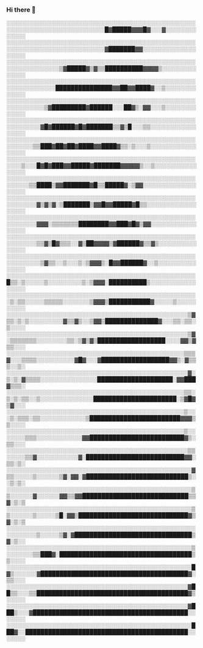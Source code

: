 ### Hi there 👋
<p>░░░░░░░░░░░░░░░░░░░░░░░░░░░░░░░░░░░░░░░░░░░░░░░░░░░░░░░░░░░░░░░░░░░░░░░░░░░░█▓█████▓▓▓█▓░░░▓░░░░░░░░░░░░░
░░░░░░░░░░░░░░░░░░░░░░░░░░░░░░░░░░░░░░░░░░░░░░░░░░░░░░░░░░░░░░░░░░░░░░░░░░░░▓███████▓▓░░░░░░░░░░░░░░░░░░░
░░░░░░░░░░░░░░░░░░░░░░░░░░░░░░░░░░░░░░░░░░░░░░░░░░░░░░░░░░░░░░░░▒▓█████▓▒▓▒▒██████████▓▓▓▓▒░░░░░░░░░░░░░░
░░░░░░░░░░░░░░░░░░░░░░░░░░░░░░░░░░░░░░░░░░░░░░░░░░░░░░░░░░░░░░░███████████████▓▓██▓▓████▓░░▒░░░░░░░░░░░░░
░░░░░░░░░░░░░░░░░░░░░░░░░░░░░░░░░░░░░░░░░░░░░░░░░░░░░░░░░░░░▒▓█████████▓██████░░░██▓▒░▓▓░░░▒░░░░░░░░░░░░░
░░░░░░░░░░░░░░░░░░░░░░░░░░░░░░░░░░░░░░░░░░░░░░░░░░░░░░░░░░░▓█▓██████▓█▓███████▒▒▓▒█░░░▒▒░░░░░░░░░░░░░░░░░
░░░░░░░░░░░░░░░░░░░░░░░░░░░░░░░░░░░░░░░░░░░░░░░░░░░░░░░░░▒▒███▓██▓██▓████▓▓████▓▒▒░▒░░░▒░░░░░░░░░░░░░░░░░
░░░░░░░░░░░░░░░░░░░░░░░░░░░░░░░░░░░░░░░░░░░░░░░░░░░░░░▒░░░█▓█▓███▓▓█████▓███████▓▓▓▓▓▒░░▒░░░░░░░░░░░░░░░░
░░░░░░░░░░░░░░░░░░░░░░░░░░░░░░░░░░░░░░░░░░░░░░░░░░░░░░░░▒▒████▒▓▓███████▓█▒▒█████▓░▒▓▓░░░░░░░░░░░░░░░░░░░
░░░░░░░░░░░░░░░░░░░░░░░░░░░░░░░░░░░░░░░░░░░░░░░░░░░░░░░░░░▓▒▓▒▓░▒███████▒▓▓█▓▓█████▓█▒▒░░░░░░░░░░░░░░░░░░
░░░░░░░░░░░░░░░░░░░░░░░░░░░░░░░░░░░░░░░░░░░░░░░░░░░░░░░░░░▓▓▓░▒▒▒▒▒▒▒████████▓▓███▓█▓▒▓▓░░░░░░░░░░░░░░░░░
░░░░░░░░░░░░░░░░░░░░░░░░░░░░░░░░░░░░░░░░░░░░░░░░░░░░░░░░░░▒▒▓▒█▓▒▒▒░░▓▒██▓▓▓▓▒▓██████▓▒▒▓▒░░░░░░░░░░░░░░░
░░░░░░░░░░░░░░░░░░░░░░░░░░░░░░░░░░░░░░░░░░░░░░░░░░░░░░░░░░░▒▓▒▒░░▒░░░▒░▒▓▓▓▒░█▓▓██████▓░░▒░░░░░░░░░░░░░░░
░░░░░░░░░░░░░░░░░░░░░░░░░░░░░░░░░░░░░░░░░░░░░░░░░░█▒▒░▒░░░░░▒░░░░░░░░░▒░▒▓▓▓░██████████▒░░░░░░░░░░░░░░░░░
░░░░░░░░░░░░░░░░░░░░░░░░░░░░░░░░░░░░░░░░░░░░░░░░░░░▒░▒▒░░░░░▒▒▒▒▒░░░░░░░▒▓▓▓▒███████████▓░░░░░▒░░░░░░░░░░
░░░░░░░░░░░░░░░░░░░░░░░░░░░░░░░░░░░░░░░░░░░░░░░░▒▓▒▒░▒░▒░░░░░░░░░▓▒▒▓▒░░▒▓▓▒██████████████▓░░░▒▒░▒▒░▒░░░░
░░░░░░░░░░░░░░░░░░░░░░░░░░░░░░░░░░░░░░░░░░░░░░░░▒▓░▒▒▒▒▒▒▒░░░░░░░░▒▒░▒▓▒▓▒██████████████████░░░░▓▓▒▓▒▒░░░
░░░░░░░░░░░░░░░░░░░░░░░░░░░░░░░░░░░░░░░░░░░░░░░▒▒▒▓░░░▒▒▒▒░░░░░░░░░░▓█▓░░░▓██████████████████▓▓▒░▓▒▒▒░░▒░
░░░░░░░░░░░░░░░░░░░░░░░░░░░░░░░░░░░░░░░░░░░░░░░░▓░▒░▒░▓▒▒▒▒░░░░░░░░░░░░░░░████████████████████░▓▓███▓▒▒▒░
░░░░░░░░░░░░░░░░░░░░░░░░░░░░░░░░░░░░░░░░░░░░░░░▒▒░▒░▒░▒▒░░▒░░░░░░░░░░░░░░██████████████████████░▒▓█▓▒▓░░░
░░░░░░░░░░░░░░░░░░░░░░░░░░░░░░░░░░░░░░░░░░░░░░░▒░░░▒░▒▒▒░▒▒░░░░░░░░░░░░▒████████████████████████▓▓▓▒▒░░░░
░░░░░░░░░░░░░░░░░░░░░░░░░░░░░░░░░░░░░░░░░░░░░░░▒░░░░░░░▒▒▒░░░░░░░░░░░░▓▓█████████████████████████▓▒░▒▒░░░
░░░░░░░░░░░░░░░░░░░░░░░░░░░░░░░░░░░░░░░░░░░░░░░░▒▒░░░░░▒▒▓░░░░░░░░░░░▓░██████████████████████████▓▓░▒▒░▒░
░░░░░░░░░░░░░░░░░░░░░░░░░░░░░░░░░░░░░░░░░░░░░░░░░▓▒▒░░░░░▒░░░░░░▒▓░▓▓░▓███████████████████████████▒░░▒░▒░
░░░░░░░░░░░░░░░░░░░░░░░░░░░░░░░░░░░░░░░░░░░░░░░░░▒▒░░░░░░▓░░░░░░▓▓▒▒▓▓████████████████████████████▒▒▓░▒░▒
░░░░░░░░░░░░░░░░░░░░░░░░░░░░░░░░░░░░░░░░░░░░░░░░░▒▒░░░░░░▒░░░░░▒█░▓▓▒█████████████████████████████▓▒▓░▒░▒
░░░░░░░░░░░░░░░░░░░░░░░░░░░░░░░░░░░░░░░░░░░░░░░░░░░░░░░░░░▒░░░░░▒▓░▓███████████████████████████████▒▓░▒░░
░░░░░░░░░░░░░░░░░░░░░░░░░░░░░░░░░░░░░░░░░░░░░░░░░▒░░░░░░░▒▒███▓░███████████████████████████████████▒▒░░░░
░░░░░░░░░░░░░░░░░░░░░░░░░░░░░░░░░░░░░░░░░░░░░░░░░█▓▒░░░░░░▓███████████████████████████████████████▓░▒▒░░░
░░░░░░░░░░░░░░░░░░░░░░░░░░░░░░░░░░░░░░░░░░░░░░░░▓██▒▒░░░▒▒████████████████████████████████████████▓▒░░░░░
░░░░░░░░░░░░░░░░░░░░░░░░░░░░░░░░░░░░░░░░░░░░░░░░▓███▒░░░▓█████████████████████████████████████████░░░░░░░
░░░░░░░░░░░░░░░░░░░░░░░░░░░░░░░░░░░░░░░░░░░░░░░░░███▓░░███████████████████████████████████████████░░░░░░░</p>
<!--
**mishagodovanuk/mishagodovanuk** is a ✨ _special_ ✨ repository because its `README.md` (this file) appears on your GitHub profile.

Here are some ideas to get you started:

- 🔭 I’m currently working on ...
- 🌱 I’m currently learning ...
- 👯 I’m looking to collaborate on ...
- 🤔 I’m looking for help with ...
- 💬 Ask me about ...
- 📫 How to reach me: ...
- 😄 Pronouns: ...
- ⚡ Fun fact: ...
-->
